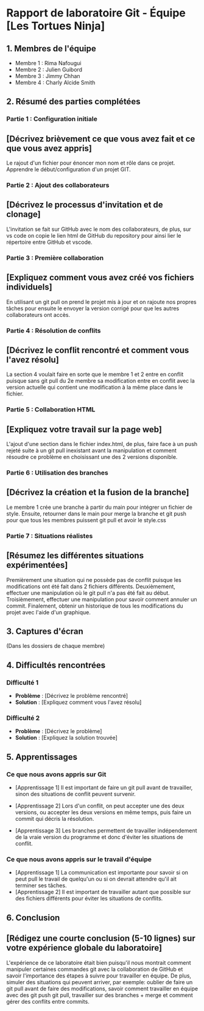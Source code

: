 # Rapport de laboratoire Git - Équipe [Les Tortues Ninja]

## 1. Membres de l'équipe

- Membre 1 : Rima Nafougui
- Membre 2 : Julien Guibord
- Membre 3 : Jimmy Chhan
- Membre 4 : Charly Alcide Smith

## 2. Résumé des parties complétées

### Partie 1 : Configuration initiale

## [Décrivez brièvement ce que vous avez fait et ce que vous avez appris]

Le rajout d'un fichier pour énoncer mon nom et rôle dans ce projet.
Apprendre le début/configuration d'un projet GIT.

### Partie 2 : Ajout des collaborateurs

## [Décrivez le processus d'invitation et de clonage]

L'invitation se fait sur GitHub avec le nom des collaborateurs, de plus, sur vs code on copie
le lien html de GitHub du repository pour ainsi lier le répertoire entre GitHub et vscode.

### Partie 3 : Première collaboration

## [Expliquez comment vous avez créé vos fichiers individuels]

En utilisant un git pull on prend le projet mis à jour et on rajoute nos propres
tâches pour ensuite le envoyer la version corrigé pour que les autres collaborateurs ont accès.

### Partie 4 : Résolution de conflits

## [Décrivez le conflit rencontré et comment vous l'avez résolu]

La section 4 voulait faire en sorte que le membre 1 et 2 entre en conflit
puisque sans git pull du 2e membre sa modification entre en conflit avec la version
actuelle qui contient une modification à la même place dans le fichier.

### Partie 5 : Collaboration HTML

## [Expliquez votre travail sur la page web]

L'ajout d'une section dans le fichier index.html, de plus, faire face
à un push rejeté suite à un git pull inexistant avant la manipulation
et comment résoudre ce problème en choisissant une des 2 versions disponible.

### Partie 6 : Utilisation des branches

## [Décrivez la création et la fusion de la branche]

Le membre 1 crée une branche à partir du main pour intégrer un fichier
de style. Ensuite, retourner dans le main pour merge la branche et git
push pour que tous les membres puissent git pull et avoir le style.css

### Partie 7 : Situations réalistes

## [Résumez les différentes situations expérimentées]

Premièrement une situation qui ne possède pas de conflit puisque
les modifications ont été fait dans 2 fichiers différents.
Deuxièmement, effectuer une manipulation où le git pull n'a pas été
fait au début. Troisièmement, effectuer une manipulation pour savoir
comment annuler un commit. Finalement, obtenir un historique de tous les
modifications du projet avec l'aide d'un graphique.

## 3. Captures d'écran

(Dans les dossiers de chaque membre)

## 4. Difficultés rencontrées

### Difficulté 1

- **Problème** : [Décrivez le problème rencontré]
- **Solution** : [Expliquez comment vous l'avez résolu]

### Difficulté 2

- **Problème** : [Décrivez le problème]
- **Solution** : [Expliquez la solution trouvée]

## 5. Apprentissages

### Ce que nous avons appris sur Git

- [Apprentissage 1]
  Il est important de faire un git pull avant de travailler,
  sinon des situations de conflit peuvent survenir.

- [Apprentissage 2]
  Lors d'un conflit, on peut accepter une des deux versions,
  ou accepter les deux versions en même temps, puis faire un
  commit qui décris la résolution.

- [Apprentissage 3]
  Les branches permettent de travailler indépendement de la
  vraie version du programme et donc d'éviter les situations
  de conflit.

### Ce que nous avons appris sur le travail d'équipe

- [Apprentissage 1]
  La communication est importante pour savoir si on peut pull
  le travail de quelqu'un ou si on devrait attendre qu'il ait
  terminer ses tâches.
- [Apprentissage 2]
  Il est important de travailler autant que possible sur des
  fichiers différents pour éviter les situations de conflits.

## 6. Conclusion

## [Rédigez une courte conclusion (5-10 lignes) sur votre expérience globale du laboratoire]

L'expérience de ce laboratoire était bien puisqu'il nous montrait comment manipuler certaines
commandes git avec la collaboration de GitHub et savoir l'importance des étapes à suivre pour
travailler en équipe. De plus, simuler des situations qui peuvent arriver, par exemple: oublier
de faire un git pull avant de faire des modifications, savoir comment travailler en équipe
avec des git push git pull, travailler sur des branches + merge et comment gérer des conflits
entre commits.
